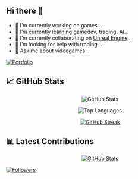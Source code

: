 ## Hi there 👋

- 🔭 I’m currently working on games...
- 🌱 I’m currently learning gamedev, trading, AI...
- 👯 I’m currently collaborating on [Unreal Engine](https://github.com/EpicGames/UnrealEngine/commits/ue5-main?author=juanbelonepic)...
- 🤔 I’m looking for help with trading...
- 💬 Ask me about videogames...

[![Portfolio](https://img.shields.io/badge/Portfolio-Visit-4285F4?style=for-the-badge&logo=google-chrome&logoColor=white)]([https://carlosrod723.github.io/Portfolio-Website/](https://github.com/users/juaxix/projects/3))

## 📈 GitHub Stats

<div align="center">

![GitHub Stats](https://github-readme-stats.vercel.app/api?username=juaxix&show_icons=true&theme=tokyonight&hide_border=true&count_private=true)

![Top Languages](https://github-readme-stats.vercel.app/api/top-langs/?username=juaxix&layout=compact&theme=tokyonight&hide_border=true)

[![GitHub Streak](https://github-readme-streak-stats.herokuapp.com?user=juaxix&theme=tokyonight&hide_border=true)](https://git.io/streak-stats)

</div>

## 📊 Latest Contributions
<div align="center">
  
<a href="https://github.com/juaxix">
  <img src="https://github-readme-stats.vercel.app/api?username=juaxix&show_icons=true&count_private=true&hide=issues&theme=radical" alt="GitHub Stats" />
</a>

</div>

[![Followers](https://img.shields.io/github/followers/juaxix?style=for-the-badge&logo=github&logoColor=white)](https://github.com/juaxix)
